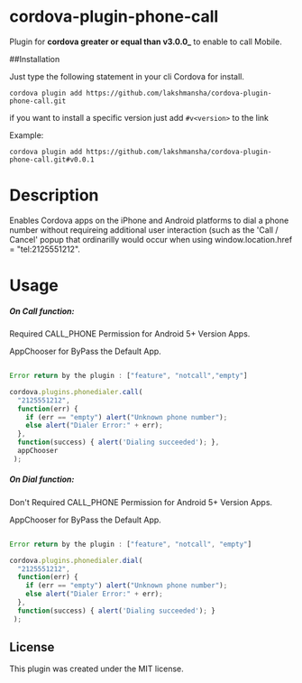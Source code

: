 # cordova-plugin-phone-call
Plugin for **cordova greater or equal than v3.0.0_** to enable to call Mobile.

##Installation

Just type the following statement in your cli Cordova for install.

`cordova plugin add https://github.com/lakshmansha/cordova-plugin-phone-call.git`

if you want to install a specific version just add `#v<version>` to the link

Example:

`cordova plugin add https://github.com/lakshmansha/cordova-plugin-phone-call.git#v0.0.1`

Description
===========
Enables Cordova apps on the iPhone and Android platforms
to dial a phone number without requireing additional user
interaction (such as the 'Call / Cancel' popup that ordinarilly 
would occur when using window.location.href = "tel:2125551212".


Usage
=====

##### On Call function: 

Required CALL_PHONE Permission for Android 5+ Version Apps.

AppChooser for ByPass the Default App.

```javascript

Error return by the plugin : ["feature", "notcall","empty"]

cordova.plugins.phonedialer.call(
  "2125551212", 
  function(err) {
    if (err == "empty") alert("Unknown phone number");
    else alert("Dialer Error:" + err);    
  },
  function(success) { alert('Dialing succeeded'); }, 
  appChooser
 );

```


##### On Dial function: 

Don't Required CALL_PHONE Permission for Android 5+ Version Apps.

AppChooser for ByPass the Default App.

```javascript

Error return by the plugin : ["feature", "notcall", "empty"]

cordova.plugins.phonedialer.dial(
  "2125551212", 
  function(err) {
    if (err == "empty") alert("Unknown phone number");
    else alert("Dialer Error:" + err);    
  },
  function(success) { alert('Dialing succeeded'); }
 );

```

## License

This plugin was created under the MIT license.